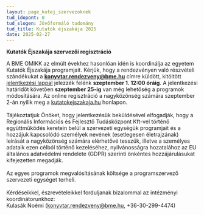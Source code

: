 ```yaml
---
layout: page_kutej_szervezoknek
tud_idopont: 0
tud_slogen: Jövőformáló tudomány
tud_title: Kutatók éjszakája 2025
date: 2025-02-27
---
```


<b>Kutatók Éjszakája szervezői regisztráció</b>

A BME OMIKK az elmúlt évekhez hasonlóan idén is koordinálja az egyetem Kutatók Éjszakája programjait.
Kérjük, hogy a rendezvényen való részvételi szándékukat a <b>konyvtar.rendezveny@bme.hu</b> címre küldött, kitöltött [jelentkezési lappal](https://dokutar.omikk.bme.hu/web/kutatok_ejszakaja_2025/jelentkezesi_lap_KEJ_2025.xlsx) jelezzék felénk <b>szeptember 1. 12:00 óráig</b>. A jelentkezési határidőt követően <b>szeptember 25-ig</b> van még lehetőség a programok módosítására. Az online regisztráció a nagyközönség számára szeptember 2-án nyílik meg a [kutatokejszakaja.hu](https://kutatokejszakaja.hu) honlapon.
<br><br>
Tájékoztatjuk Önöket, hogy jelentkezésük beküldésével elfogadják, hogy a Regionális Információs és Fejlesztő Tudásközpont Kft-vel történő együttműködés keretein belül a szervezeti egységük programjait és a hozzájuk kapcsolódó személyek nevének (esetlegesen életrajzának) leírását a nagyközönség számára elérhetővé tesszük, illetve a személyes adataik ezen célból történő kezeléséhez, nyilvánosságra hozatalához az EU általános adatvédelmi rendelete (GDPR) szerinti önkéntes hozzájárulásukat kifejezetten megadják.
<br><br>
Az egyes programok megvalósításának költsége a programszervező szervezeti egységet terheli.
<br><br>
Kérdéseikkel, észrevételeikkel forduljanak bizalommal az intézményi koordinátorunkhoz: <br>
Kulasák Noémi (konyvtar.rendezveny@bme.hu, +36-30-299-4474)


